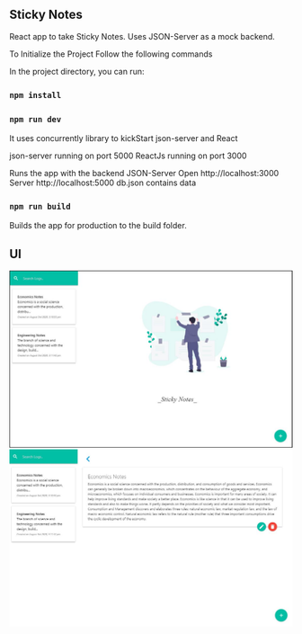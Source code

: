 ## Sticky Notes

React app to take Sticky Notes. Uses JSON-Server as a mock backend.

To Initialize the Project Follow the following commands

In the project directory, you can run:

### `npm install`

### `npm run dev`

It uses concurrently library to kickStart json-server and React

json-server running on port 5000
ReactJs running on port 3000

Runs the app with the backend JSON-Server
Open http://localhost:3000 Server http://localhost:5000 db.json contains data

### `npm run build`

Builds the app for production to the build folder.

## UI

<img src="src/image/stickynotes.JPG">

<img src="src/image/stickynotes2.JPG">
